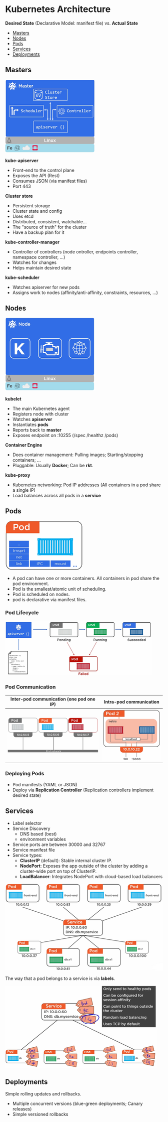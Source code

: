 # Kubernetes Architecture

**Desired State** (Declarative Model: manifest file) vs. **Actual State**

- [Masters](#Masters)
- [Nodes](#Nodes)
- [Pods](#Pods)
- [Services](#Services)
- [Deployments](#Deployments)

## Masters

![master](images/k8s_master.png)

**kube-apiserver**

- Front-end to the control plane
- Exposes the API (Rest)
- Consumes JSON (via manifest files)
- Port 443

**Cluster store**

- Persistent storage
- Cluster state and config
- Uses etcd
- Distributed, consistent, watchable...
- The "source of truth" for the cluster
- Have a backup plan for it

**kube-controller-manager**

- Controller of controllers (node ontroller, endpoints controller, namespace controller, ...)
- Watches for changes
- Helps maintain desired state

**kube-scheduler**

- Watches apiserver for new pods
- Assigns work to nodes (affinity/anti-affinity, constraints, resources, ...)

## Nodes

![node](images/k8s_node.png)

**kubelet**

- The main Kubernetes agent
- Registers node with cluster
- Watches **apiserver**
- Instantiates **pods**
- Reports back to **master**
- Exposes endpoint on :10255 (/spec /healthz /pods)

**Container Engine**

- Does container management: Pulling images; Starting/stopping containers; ...
- Pluggable: Usually **Docker**; Can be **rkt**.

**kube-proxy**

- Kubernetes networking: Pod IP addresses (All containers in a pod share a single IP)
- Load balances across all pods in a **service**

## Pods

![pod](images/k8s_pod.png)

- A pod can have one or more containers. All containers in pod share the pod environment. 
- Pod is the smallest/atomic unit of scheduling.
- Pod is scheduled on nodes.
- pod is declarative via manifest files.

### Pod Lifecycle

![lifecycle](images/k8s_pod_lifecycle.png)

### Pod Communication

Inter-pod communication (one pod one IP) | Intra-pod communication
---------------------------------------- | -----------------------
![inter](images/k8s_inter_pod_communication.png) | ![intra](images/k8s_intra_pod_communication.png)

### Deploying Pods

- Pod manifests (YAML or JSON)
- Deploy via **Replication Controller** (Replication controllers implement desired state)


## Services

- Label selector
- Service Discovery
  - DNS based (best)
  - environment variables
- Service ports are between 30000 and 32767
- Service manifest file
- Service types:
  - **ClusterIP** (default): Stable internal cluster IP.
  - **NodePort**: Exposes the app outside of the cluster by adding a cluster-wide port on top of ClusterIP.
  - **LoadBalancer**: Integrates NodePort with cloud-based load balancers

![service](images/k8s_service.png)

The way that a pod belongs to a service is via **labels**.

![tag](images/k8s_tag.png)

## Deployments

Simple rolling updates and rollbacks.

- Multiple concurrent versions (blue-green deployments; Canary releases)
- Simple versioned rollbacks
























